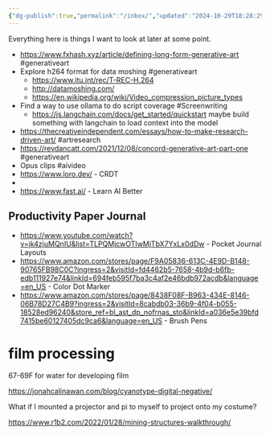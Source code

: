 ```yaml
---
{"dg-publish":true,"permalink":"/inbox/","updated":"2024-10-29T18:28:29.787-07:00"}
---
```



Everything here is things I want to look at later at some point.

- https://www.fxhash.xyz/article/defining-long-form-generative-art #generativeart
- Explore h264 format for data moshing #generativeart 
	- https://www.itu.int/rec/T-REC-H.264
	- http://datamoshing.com/ 
	- https://en.wikipedia.org/wiki/Video_compression_picture_types
- Find a way to use ollama to do script coverage #Screenwriting 
	- https://js.langchain.com/docs/get_started/quickstart maybe build something with langchain to load context into the model
- https://thecreativeindependent.com/essays/how-to-make-research-driven-art/ #artresearch
- https://revdancatt.com/2021/12/08/concord-generative-art-part-one #generativeart 
- Opus clips #aivideo
- https://www.loro.dev/ - CRDT
- 
- https://www.fast.ai/ - Learn AI Better
## Productivity Paper Journal 
- https://www.youtube.com/watch?v=jk4zjuMQnIU&list=TLPQMjcwOTIwMjTbX7YxLx0dDw - Pocket Journal Layouts
- https://www.amazon.com/stores/page/F9A05836-613C-4E9D-B148-90765FB98C0C?ingress=2&visitId=fd4462b5-7658-4b9d-b6fb-edb111927e74&linkId=694feb595f7ba3c4af2e46bdb972acdb&language=en_US - Color Dot Marker
- https://www.amazon.com/stores/page/8438F08F-B963-434E-8146-06B78D27C4B9?ingress=2&visitId=8cabdb03-36b9-4f04-b055-18528ed96240&store_ref=bl_ast_dp_nofrnas_sto&linkId=a036e5e39bfd7415be60127405dc9ca6&language=en_US - Brush Pens

# film processing
67-69F for water for developing film

https://jonahcalinawan.com/blog/cyanotype-digital-negative/


What if I mounted a projector and pi to myself to project onto my costume?

https://www.r1b2.com/2022/01/28/mining-structures-walkthrough/